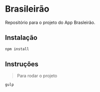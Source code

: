 # Brasileirão

Repositório para o projeto do App Brasleirão.

## Instalação

```bash
npm install
```

## Instruções

> Para rodar o projeto

```bash
gulp
```